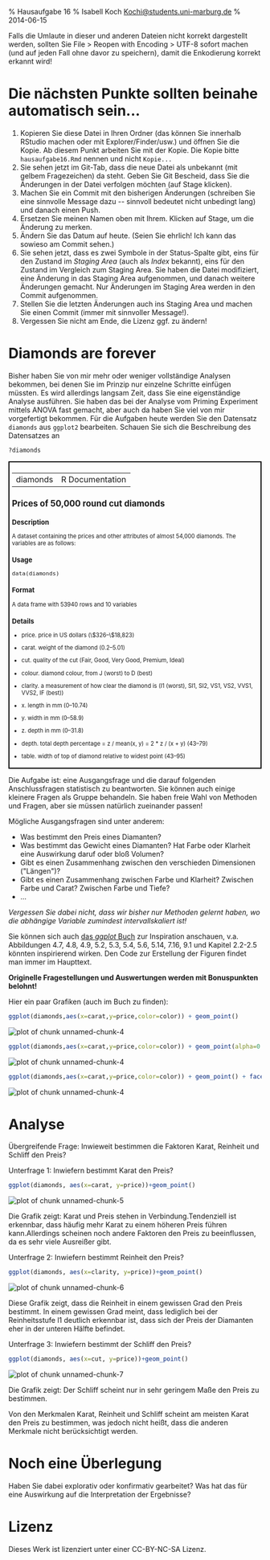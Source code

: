 % Hausaufgabe 16
% Isabell Koch <Kochi@students.uni-marburg.de>
% 2014-06-15

Falls die Umlaute in dieser und anderen Dateien nicht korrekt dargestellt werden, sollten Sie File > Reopen with Encoding > UTF-8 sofort machen (und auf jeden Fall ohne davor zu speichern), damit die Enkodierung korrekt erkannt wird! 



# Die nächsten Punkte sollten beinahe automatisch sein...
1. Kopieren Sie diese Datei in Ihren Ordner (das können Sie innerhalb RStudio machen oder mit Explorer/Finder/usw.) und öffnen Sie die Kopie. Ab diesem Punkt arbeiten Sie mit der Kopie. Die Kopie bitte `hausaufgabe16.Rmd` nennen und nicht `Kopie...`
2. Sie sehen jetzt im Git-Tab, dass die neue Datei als unbekannt (mit gelbem Fragezeichen) da steht. Geben Sie Git Bescheid, dass Sie die Änderungen in der Datei verfolgen möchten (auf Stage klicken).
3. Machen Sie ein Commit mit den bisherigen Änderungen (schreiben Sie eine sinnvolle Message dazu -- sinnvoll bedeutet nicht unbedingt lang) und danach einen Push.
4. Ersetzen Sie meinen Namen oben mit Ihrem. Klicken auf Stage, um die Änderung zu merken.
5. Ändern Sie das Datum auf heute. (Seien Sie ehrlich! Ich kann das sowieso am Commit sehen.)
6. Sie sehen jetzt, dass es zwei Symbole in der Status-Spalte gibt, eins für den Zustand im *Staging Area* (auch als *Index* bekannt), eins für den Zustand im Vergleich zum Staging Area. Sie haben die Datei modifiziert, eine Änderung in das Staging Area aufgenommen, und danach weitere Änderungen gemacht. Nur Änderungen im Staging Area werden in den Commit aufgenommen.
7. Stellen Sie die letzten Änderungen auch ins Staging Area und machen Sie einen Commit (immer mit sinnvoller Message!).
8. Vergessen Sie nicht am Ende, die Lizenz ggf. zu ändern!

# Diamonds are forever 
Bisher haben Sie von mir mehr oder weniger vollständige Analysen bekommen, bei denen Sie im Prinzip nur einzelne Schritte einfügen müssten. Es wird allerdings langsam Zeit, dass Sie eine eigenständige Analyse ausführen. Sie haben das bei der Analyse vom Priming Experiment mittels ANOVA fast gemacht, aber auch da haben Sie viel von mir vorgefertigt bekommen. Für die Aufgaben heute werden Sie den Datensatz `diamonds` aus `ggplot2` bearbeiten. Schauen Sie sich die Beschreibung des Datensatzes an


```r
?diamonds
```
<div style="border: 2px solid black; padding: 5px; font-size: 80%;">
<!DOCTYPE html PUBLIC "-//W3C//DTD HTML 4.01 Transitional//EN">
<html><head><title>R: Prices of 50,000 round cut diamonds</title>
<meta http-equiv="Content-Type" content="text/html; charset=utf-8">
<link rel="stylesheet" type="text/css" href="">
</head><body>

<table width="100%" summary="page for diamonds"><tr><td>diamonds</td><td align="right">R Documentation</td></tr></table>

<h2>Prices of 50,000 round cut diamonds</h2>

<h3>Description</h3>

<p>A dataset containing the prices and other attributes of almost 54,000
diamonds. The variables are as follows:
</p>


<h3>Usage</h3>

<pre>
data(diamonds)
</pre>


<h3>Format</h3>

<p>A data frame with 53940 rows and 10 variables</p>


<h3>Details</h3>


<ul>
<li><p> price. price in US dollars (\$326&ndash;\$18,823)
</p>
</li>
<li><p> carat. weight of the diamond (0.2&ndash;5.01)
</p>
</li>
<li><p> cut. quality of the cut (Fair, Good, Very Good, Premium, Ideal)
</p>
</li>
<li><p> colour. diamond colour, from J (worst) to D (best)
</p>
</li>
<li><p> clarity. a measurement of how clear the diamond is (I1 (worst), SI1, SI2, VS1, VS2, VVS1, VVS2, IF (best))
</p>
</li>
<li><p> x. length in mm (0&ndash;10.74)
</p>
</li>
<li><p> y. width in mm (0&ndash;58.9)
</p>
</li>
<li><p> z. depth in mm (0&ndash;31.8)
</p>
</li>
<li><p> depth. total depth percentage = z / mean(x, y) = 2 * z / (x + y) (43&ndash;79)
</p>
</li>
<li><p> table. width of top of diamond relative to widest point (43&ndash;95)
</p>
</li></ul>



</body></html>
</div>

Die Aufgabe ist: eine Ausgangsfrage und die darauf folgenden Anschlussfragen statistisch zu beantworten. Sie können auch einige kleinere Fragen als Gruppe behandeln. Sie haben freie Wahl von Methoden und Fragen, aber sie müssen natürlich zueinander passen!

Mögliche Ausgangsfragen sind unter anderem:

* Was bestimmt den Preis eines Diamanten?
* Was bestimmt das Gewicht eines Diamanten? Hat Farbe oder Klarheit eine Auswirkung daruf oder bloß Volumen?
* Gibt es einen Zusammenhang zwischen den verschieden Dimensionen ("Längen")? 
* Gibt es einen Zusammenhang zwischen Farbe und Klarheit? Zwischen Farbe und Carat? Zwischen Farbe und Tiefe?
* ...

*Vergessen Sie dabei nicht, dass wir bisher nur Methoden gelernt haben, wo die abhängige Variable zumindest intervallskaliert ist!*

Sie können sich auch [das *ggplot* Buch](http://dx.doi.org/10.1007/978-0-387-98141-3) zur Inspiration anschauen, v.a. Abbildungen 4.7, 4.8, 4.9, 5.2, 5.3, 5.4, 5.6, 5.14, 7.16, 9.1  und Kapitel 2.2-2.5 könnten inspirierend wirken. Den Code zur Erstellung der Figuren findet man immer im Haupttext.

**Originelle Fragestellungen und Auswertungen werden mit Bonuspunkten belohnt!** 

Hier ein paar Grafiken (auch im Buch zu finden):

```r
ggplot(diamonds,aes(x=carat,y=price,color=color)) + geom_point()
```

![plot of chunk unnamed-chunk-4](figure/unnamed-chunk-41.png) 

```r
ggplot(diamonds,aes(x=carat,y=price,color=color)) + geom_point(alpha=0.3)
```

![plot of chunk unnamed-chunk-4](figure/unnamed-chunk-42.png) 

```r
ggplot(diamonds,aes(x=carat,y=price,color=color)) + geom_point() + facet_wrap(~color)
```

![plot of chunk unnamed-chunk-4](figure/unnamed-chunk-43.png) 
# Analyse
Übergreifende Frage: Inwieweit bestimmen die Faktoren Karat, Reinheit und Schliff den Preis?

Unterfrage 1: Inwiefern bestimmt Karat den Preis?

```r
ggplot(diamonds, aes(x=carat, y=price))+geom_point()
```

![plot of chunk unnamed-chunk-5](figure/unnamed-chunk-5.png) 

Die Grafik zeigt: Karat und Preis stehen in Verbindung.Tendenziell ist erkennbar, dass häufig mehr Karat zu einem höheren Preis führen kann.Allerdings scheinen noch andere Faktoren den Preis zu beeinflussen, da es sehr viele Ausreißer gibt.

Unterfrage 2: Inwiefern bestimmt Reinheit den Preis?

```r
ggplot(diamonds, aes(x=clarity, y=price))+geom_point()
```

![plot of chunk unnamed-chunk-6](figure/unnamed-chunk-6.png) 

Diese Grafik zeigt, dass die Reinheit in einem gewissen Grad den Preis bestimmt. In einem gewissen Grad meint, dass lediglich bei der Reinheitsstufe l1 deutlich erkennbar ist, dass sich der Preis der Diamanten eher in der unteren Hälfte befindet.

Unterfrage 3: Inwiefern bestimmt der Schliff den Preis?

```r
ggplot(diamonds, aes(x=cut, y=price))+geom_point()
```

![plot of chunk unnamed-chunk-7](figure/unnamed-chunk-7.png) 

Die Grafik zeigt: Der Schliff scheint nur in sehr geringem Maße den Preis zu bestimmen.

Von den Merkmalen Karat, Reinheit und Schliff scheint am meisten Karat den Preis zu bestimmen, was jedoch nicht heißt, dass die anderen Merkmale nicht 
berücksichtigt werden.

# Noch eine Überlegung
Haben Sie dabei explorativ oder konfirmativ gearbeitet? Was hat das für eine Auswirkung auf die Interpretation der Ergebnisse?

# Lizenz
Dieses Werk ist lizenziert unter einer CC-BY-NC-SA Lizenz.
